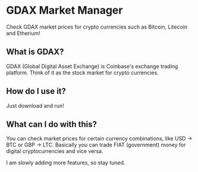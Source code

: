 # GDAX Market Manager #

Check GDAX market prices for crypto currencies such as Bitcoin, Litecoin and Etherium!

## What is GDAX? ##

GDAX (Global Digital Asset Exchange) is Coinbase's exchange trading platform. Think of it as the stock market for crypto currencies.

## How do I use it? ##

Just download and run!

## What can I do with this? ##

You can check market prices for certain currency combinations, like USD -> BTC or GBP -> LTC. Basically you can trade FIAT (government) money for digital cryptocurrencies and vice versa.

I am slowly adding more features, so stay tuned.